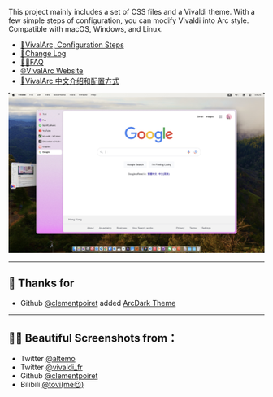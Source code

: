 This project mainly includes a set of CSS files and a Vivaldi theme. With a few simple steps of configuration, you can modify Vivaldi into Arc style. Compatible with macOS, Windows, and Linux.
- [📝VivalArc, Configuration Steps](https://github.com/tovifun/VivalArc/blob/main/docs/configure-vivaldi.md)
- [🎉Change Log](https://github.com/tovifun/VivalArc/blob/main/docs/changelog.md)
- [🧑‍💻FAQ](https://github.com/tovifun/VivalArc/blob/main/docs/faq.md)
- [🌐VivalArc Website](https://arc.tovi.fun)
- [📝VivalArc 中文介绍和配置方式](https://github.com/tovifun/VivalArc/blob/main/README-cn.md) 

 ![Screenshot](./assets/vivalarc_screenshot.jpeg)

---

## 💌 Thanks for
- Github [@clementpoiret](https://github.com/clementpoiret) added [ArcDark Theme](https://github.com/tovifun/VivalArc/pull/5)

---

## 🧑‍💻 Beautiful Screenshots from：
- Twitter [@altemo](https://x.com/atlemo/status/1765726601239491014)
- Twitter [@vivaldi_fr](https://twitter.com/vivaldi_fr/status/1684643796942815233)
- Github [@clementpoiret](https://github.com/tovifun/VivalArc/pull/5)
- Bilibili [@tovi(me😉)](https://www.bilibili.com/opus/844070281819455558)